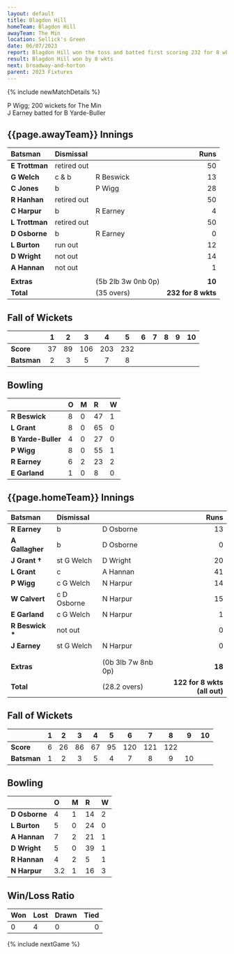 ```yaml
---
layout: default
title: Blagdon Hill
homeTeam: Blagdon Hill
awayTeam: The Min
location: Sellick's Green
date: 06/07/2023
report: Blagdon Hill won the toss and batted first scoring 232 for 8 wkts in 35 overs. The Min replied with 122 for 8 wkts (all out) in 28.2 overs. 
result: Blagdon Hill won by 8 wkts
next: broadway-and-horton
parent: 2023 Fixtures
---
```


{% include newMatchDetails %}

P Wigg; 200 wickets for The Min<br />
J Earney batted for B Yarde-Buller

## {{page.awayTeam}} Innings

| Batsman | Dismissal | | Runs |
|:---|:---|---|---:|
| **E Trottman** | retired out |  | 50 |
| **G Welch** | c & b | R Beswick | 13 |
| **C Jones** | b | P Wigg | 28 |
| **R Hanhan** | retired out |  | 50 |
| **C Harpur** | b | R Earney | 4 |
| **L Trottman** | retired out |  | 50 |
| **D Osborne** | b | R Earney | 0 |
| **L Burton** | run out |  | 12 |
| **D Wright** | not out |  | 14 |
| **A Hannan** | not out |  | 1 |
|  |  |  |  |
| **Extras** | | (5b 2lb 3w 0nb 0p) | **10** |
| **Total** | | (35 overs) | **232 for 8 wkts** |

## Fall of Wickets

| | 1 | 2 | 3 | 4 | 5 | 6 | 7 | 8 | 9 | 10 |
|---|:---:|:---:|:---:|:---:|:---:|:---:|:---:|:---:|:---:|:---:|
| **Score** | 37 | 89 | 106 | 203 | 232 |  |  |  |  |  | 
| **Batsman** | 2  | 3  | 5  | 7  | 8 |   |  |   |  |  | 

## Bowling

| | O | M | R | W |
|---|:---|:---|:---|:---|
| **R Beswick** | 8 | 0 | 47 | 1 |
| **L Grant** | 8 | 0 | 65 | 0 |
| **B Yarde-Buller** | 4 | 0 | 27 | 0 |
| **P Wigg** | 8 | 0 | 55 | 1 |
| **R Earney** | 6 | 2 | 23 | 2 |
| **E Garland** | 1 | 0 | 8 | 0 |

## {{page.homeTeam}} Innings

| Batsman | Dismissal | | Runs |
|:---|:---|---|---:|
| **R Earney** | b | D Osborne | 13 |
| **A Gallagher** | b | D Osborne | 0 |
| **J Grant &#8224;** | st G Welch | D Wright | 20 |
| **L Grant** | c | A Hannan | 41 |
| **P Wigg** | c G Welch | N Harpur | 14 |
| **W Calvert** | c D Osborne | N Harpur | 15 |
| **E Garland** | c G Welch | N Harpur | 1 |
| **R Beswick &#42;** | not out |  | 0 |
| **J Earney** | st G Welch | N Harpur | 0 |
|  |  |  |  |
| | | | |
| **Extras** | | (0b 3lb 7w 8nb 0p) | **18** |
| **Total** | | (28.2 overs) | **122 for 8 wkts (all out)** |

## Fall of Wickets

| | 1 | 2 | 3 | 4 | 5 | 6 | 7 | 8 | 9 | 10 |
|---|:---:|:---:|:---:|:---:|:---:|:---:|:---:|:---:|:---:|:---:|
| **Score** | 6 | 26 | 86 | 67 | 95 | 120 | 121 | 122 |  |  |
| **Batsman** | 1 | 2 | 3 | 5 | 4 | 7 | 8 | 9 | 10 |  | 

## Bowling

| | O | M | R | W |
|---|:---|:---|:---|:---|
| **D Osborne** | 4 | 1 | 14 | 2 |
| **L Burton** | 5 | 0 | 24 | 0 |
| **A Hannan** | 7 | 2 | 21 | 1 |
| **D Wright** | 5 | 0 | 39 | 1 |
| **R Hannan** | 4 | 2 | 5 | 1 |
| **N Harpur** | 3.2 | 1 | 16 | 3 |

## Win/Loss Ratio

| Won | Lost | Drawn | Tied |
|:---|:---|:---|---:|
| 0 | 4 | 0 | 0 |

{% include nextGame %}
